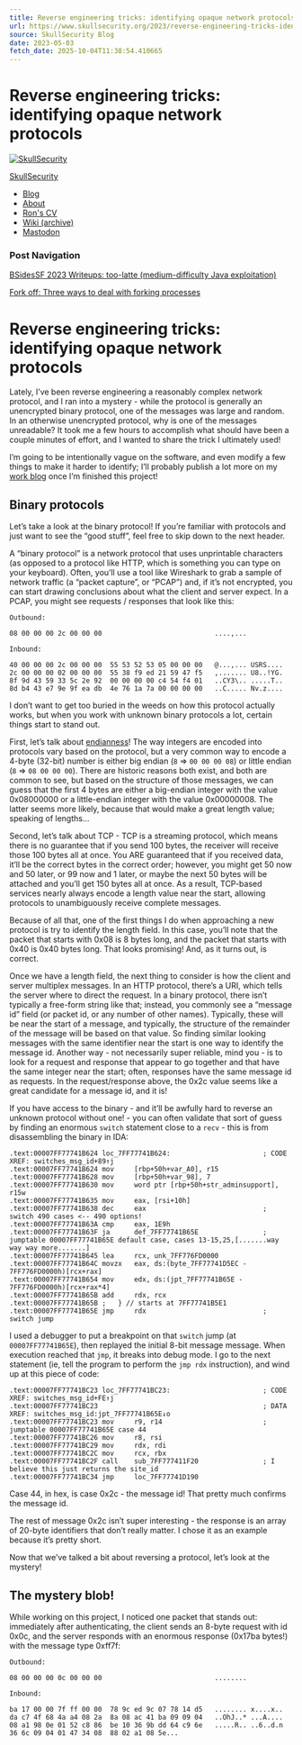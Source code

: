```yaml
---
title: Reverse engineering tricks: identifying opaque network protocols
url: https://www.skullsecurity.org/2023/reverse-engineering-tricks-identifying-opaque-network-protocols
source: SkullSecurity Blog
date: 2023-05-03
fetch_date: 2025-10-04T11:38:54.410665
---
```


# Reverse engineering tricks: identifying opaque network protocols

[![SkullSecurity](/assets/skullsecurity.jpg "SkullSecurity")](/)

[SkullSecurity](/)

* [Blog](/)
* [About](/about)
* [Ron's CV](/cv)
* [Wiki (archive)](/wiki)
* [Mastodon](https://infosec.exchange/%40iagox86)

### Post Navigation

[BSidesSF 2023 Writeups: too-latte (medium-difficulty Java exploitation)](/2023/bsidessf-2023-writeups--too-latte--medium-difficulty-java-exploitation-)

[Fork off: Three ways to deal with forking processes](/2023/fork-off-three-ways-to-deal-with-forking-processes)

# Reverse engineering tricks: identifying opaque network protocols

Lately, I’ve been reverse engineering a reasonably complex network protocol, and I ran into a mystery - while the protocol is generally an unencrypted binary protocol, one of the messages was large and random. In an otherwise unencrypted protocol, why is one of the messages unreadable? It took me a few hours to accomplish what should have been a couple minutes of effort, and I wanted to share the trick I ultimately used!

I’m going to be intentionally vague on the software, and even modify a few things to make it harder to identify; I’ll probably publish a lot more on my [work blog](https://blog.rapid7.com) once I’m finished this project!

## Binary protocols

Let’s take a look at the binary protocol! If you’re familiar with protocols and just want to see the “good stuff”, feel free to skip down to the next header.

A “binary protocol” is a network protocol that uses unprintable characters (as opposed to a protocol like HTTP, which is something you can type on your keyboard). Often, you’ll use a tool like Wireshark to grab a sample of network traffic (a “packet capture”, or “PCAP”) and, if it’s not encrypted, you can start drawing conclusions about what the client and server expect. In a PCAP, you might see requests / responses that look like this:

```
Outbound:

08 00 00 00 2c 00 00 00                            ....,...

Inbound:

40 00 00 00 2c 00 00 00  55 53 52 53 05 00 00 00   @...,... USRS....
2c 00 00 00 02 00 00 00  55 38 f9 ed 21 59 47 f5   ,....... U8..!YG.
8f 9d 43 59 33 5c 2e 92  00 00 00 00 c4 54 f4 01   ..CY3\.. .....T..
8d b4 43 e7 9e 9f ea db  4e 76 1a 7a 00 00 00 00   ..C..... Nv.z....
```

I don’t want to get too buried in the weeds on how this protocol actually works, but when you work with unknown binary protocols a lot, certain things start to stand out.

First, let’s talk about [endianness](https://en.wikipedia.org/wiki/Endianness)! The way integers are encoded into protocols vary based on the protocol, but a very common way to encode a 4-byte (32-bit) number is either big endian (`8` => `00 00 00 08`) or little endian (`8` => `08 00 00 00`). There are historic reasons both exist, and both are common to see, but based on the structure of those messages, we can guess that the first 4 bytes are either a big-endian integer with the value 0x08000000 or a little-endian integer with the value 0x00000008. The latter seems more likely, because that would make a great length value; speaking of lengths…

Second, let’s talk about TCP - TCP is a streaming protocol, which means there is no guarantee that if you send 100 bytes, the receiver will receive those 100 bytes all at once. You ARE guaranteed that if you received data, it’ll be the correct bytes in the correct order; however, you might get 50 now and 50 later, or 99 now and 1 later, or maybe the next 50 bytes will be attached and you’ll get 150 bytes all at once. As a result, TCP-based services nearly always encode a length value near the start, allowing protocols to unambiguously receive complete messages.

Because of all that, one of the first things I do when approaching a new protocol is try to identify the length field. In this case, you’ll note that the packet that starts with 0x08 is 8 bytes long, and the packet that starts with 0x40 is 0x40 bytes long. That looks promising! And, as it turns out, is correct.

Once we have a length field, the next thing to consider is how the client and server multiplex messages. In an HTTP protocol, there’s a URI, which tells the server where to direct the request. In a binary protocol, there isn’t typically a free-form string like that; instead, you commonly see a “message id” field (or packet id, or any number of other names). Typically, these will be near the start of a message, and typically, the structure of the remainder of the message will be based on that value. So finding similar looking messages with the same identifier near the start is one way to identify the message id. Another way - not necessarily super reliable, mind you - is to look for a request and response that appear to go together and that have the same integer near the start; often, responses have the same message id as requests. In the request/response above, the 0x2c value seems like a great candidate for a message id, and it is!

If you have access to the binary - and it’ll be awfully hard to reverse an unknown protocol without one! - you can often validate that sort of guess by finding an enormous `switch` statement close to a `recv` - this is from disassembling the binary in IDA:

```
.text:00007FF77741B624 loc_7FF77741B624:                       ; CODE XREF: switches_msg_id+89↑j
.text:00007FF77741B624 mov     [rbp+50h+var_A0], r15
.text:00007FF77741B628 mov     [rbp+50h+var_98], 7
.text:00007FF77741B630 mov     word ptr [rbp+50h+str_adminsupport], r15w
.text:00007FF77741B635 mov     eax, [rsi+10h]
.text:00007FF77741B638 dec     eax                             ; switch 490 cases <-- 490 options!
.text:00007FF77741B63A cmp     eax, 1E9h
.text:00007FF77741B63F ja      def_7FF77741B65E                ; jumptable 00007FF77741B65E default case, cases 13-15,25,[.......way way way more.......]
.text:00007FF77741B645 lea     rcx, unk_7FF776FD0000
.text:00007FF77741B64C movzx   eax, ds:(byte_7FF77741D5EC - 7FF776FD0000h)[rcx+rax]
.text:00007FF77741B654 mov     edx, ds:(jpt_7FF77741B65E - 7FF776FD0000h)[rcx+rax*4]
.text:00007FF77741B65B add     rdx, rcx
.text:00007FF77741B65B ;   } // starts at 7FF77741B5E1
.text:00007FF77741B65E jmp     rdx                             ; switch jump
```

I used a debugger to put a breakpoint on that `switch` jump (at `00007FF77741B65E`), then replayed the initial 8-bit message message. When execution reached that `jmp`, it breaks into debug mode. I go to the next statement (ie, tell the program to perform the `jmp rdx` instruction), and wind up at this piece of code:

```
.text:00007FF77741BC23 loc_7FF77741BC23:                       ; CODE XREF: switches_msg_id+FE↑j
.text:00007FF77741BC23                                         ; DATA XREF: switches_msg_id:jpt_7FF77741B65E↓o
.text:00007FF77741BC23 mov     r9, r14                         ; jumptable 00007FF77741B65E case 44
.text:00007FF77741BC26 mov     r8, rsi
.text:00007FF77741BC29 mov     rdx, rdi
.text:00007FF77741BC2C mov     rcx, rbx
.text:00007FF77741BC2F call    sub_7FF777411F20                ; I believe this just returns the site_id
.text:00007FF77741BC34 jmp     loc_7FF77741D190
```

Case 44, in hex, is case 0x2c - the message id! That pretty much confirms the message id.

The rest of message 0x2c isn’t super interesting - the response is an array of 20-byte identifiers that don’t really matter. I chose it as an example because it’s pretty short.

Now that we’ve talked a bit about reversing a protocol, let’s look at the mystery!

## The mystery blob!

While working on this project, I noticed one packet that stands out: immediately after authenticating, the client sends an 8-byte request with id 0x0c, and the server responds with an enormous response (0x17ba bytes!) with the message type 0xff7f:

```
Outbound:

08 00 00 00 0c 00 00 00                            ........

Inbound:

ba 17 00 00 7f ff 00 00  78 9c ed 9c 07 78 14 d5   ........ x....x..
da c7 4f 68 4a a4 08 2a  8a 08 ac 41 ba 09 09 04   ..OhJ..* ...A....
08 a1 98 0e 01 52 c8 86  be 10 36 9b dd 64 c9 6e   .....R.. ..6..d.n
36 6c 09 04 01 47 34 08  88 02 a1 08 5e...